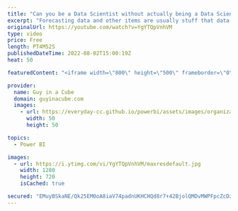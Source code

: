```yaml
---
title: "Can you be a Data Scientist without actually being a Data Scientist???"
excerpt: "Forecasting data and other items are usually stuff that data scientists use to tell the future. What if you could do the same thing - EASILY! Tzvia is back to show you how Azure Data Explorer can help!  Connect with Tzvia: https://www.linkedin.com/in/tzvia/ https://twitter.com/tzvia  Time series analysis"
originalUrl: https://youtube.com/watch?v=YgYTQpVnhVM
type: video
price: Free
length: PT4M52S
publishedDateTime: 2022-08-02T15:00:19Z
heat: 50

featuredContent: "<iframe width=\"800\" height=\"500\" frameborder=\"0\" src=\"https://www.youtube.com/embed/YgYTQpVnhVM\" allow=\"accelerometer; autoplay; encrypted-media; gyroscope; picture-in-picture\" allowfullscreen></iframe>"

provider:
  name: Guy in a Cube
  domain: guyinacube.com
  images:
    - url: https://everyday-cc.github.io/powerbi/assets/images/organizations/guyinacube.com-50x50.jpg
      width: 50
      height: 50

topics:
  - Power BI

images:
  - url: https://i.ytimg.com/vi/YgYTQpVnhVM/maxresdefault.jpg
    width: 1280
    height: 720
    isCached: true

secured: "EMuyBSkaNE/Qk25EM0oA8iaV74padnUKHCHQd8r7+42BjolQMDvMWPFpcZcDzCq+ZWo67gaV3WgUhiOO521mMZHVrimAUDj9ZtqfElklzRFcZyvXCfJJSx9nomOpmmljKUG/GWDhK3pkhLinhUGYn3TwHQpvx4238jKpgH6R0/NYAdEdfNfaJ6MBo9mH+NoFzO1wUs54VsrVqqvrlhzPaUsuAa7gakSi47HH8im82nA2vbxqnt9I1fzzFf2vRg6E3bgxLVKz3h9cpLPPc5Cp/z3si/gqCjeW58KaGy2xNZ737h5ndA05qBcojBGK/ZqfIvzaORDkm28FjlQq0DaLJIZn37j6XpEWgyul3uXJTwo1M+w736JXIu1qVxyD2k3OTzzxT4urtsZTS7kp/ZRFQ6XW1iKGVNDWJGeJEInXeJ0=;DzzvQDXsZDaCn02OmQJRbQ=="
---
```


